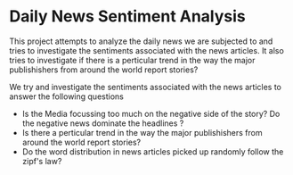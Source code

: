 # Daily News Sentiment Analysis
This project attempts to analyze the daily news we are subjected to and tries to investigate the sentiments 
associated with the news articles. It also tries to investigate if there is a perticular trend in the way the 
major publishishers from around the world report stories?

We try and investigate the sentiments associated with the news articles to answer the following questions

- Is the Media focussing too much on the negative side of the story? Do the negative news dominate the headlines ?
- Is there a perticular trend in the way the major publishishers from around the world report stories?
- Do the word distribution in news articles picked up randomly follow the zipf's law?

